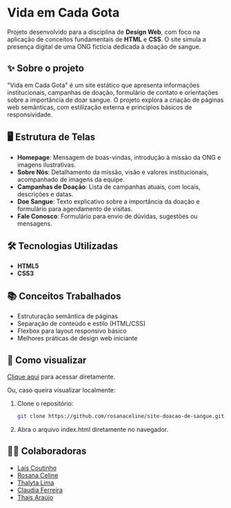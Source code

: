 # Vida em Cada Gota

Projeto desenvolvido para a disciplina de **Design Web**, com foco na aplicação de conceitos fundamentais de **HTML** e **CSS**. O site simula a presença digital de uma ONG fictícia dedicada à doação de sangue.

## ✨ Sobre o projeto

"Vida em Cada Gota" é um site estático que apresenta informações institucionais, campanhas de doação, formulário de contato e orientações sobre a importância de doar sangue. O projeto explora a criação de páginas web semânticas, com estilização externa e princípios básicos de responsividade.

## 🖥️ Estrutura de Telas

- **Homepage**: Mensagem de boas-vindas, introdução à missão da ONG e imagens ilustrativas.
- **Sobre Nós**: Detalhamento da missão, visão e valores institucionais, acompanhado de imagens da equipe.
- **Campanhas de Doação**: Lista de campanhas atuais, com locais, descrições e datas.
- **Doe Sangue**: Texto explicativo sobre a importância da doação e formulário para agendamento de visitas.
- **Fale Conosco**: Formulário para envio de dúvidas, sugestões ou mensagens.

## 🛠️ Tecnologias Utilizadas

- **HTML5**
- **CSS3**

## 📚 Conceitos Trabalhados

- Estruturação semântica de páginas
- Separação de conteúdo e estilo (HTML/CSS)
- Flexbox para layout responsivo básico
- Melhores práticas de design web iniciante

## 🚀 Como visualizar

[Clique aqui](https://rosanaceline.github.io/Site-Doacao-de-Sangue/) para acessar diretamente. 

Ou, caso queira visualizar localmente:

1. Clone o repositório:
   ```bash
   git clone https://github.com/rosanaceline/site-doacao-de-sangue.git
2. Abra o arquivo index.html diretamente no navegador.

## 👩‍💻 Colaboradoras

- [Laís Coutinho](https://github.com/laiscoutinho)  
- [Rosana Celine](https://github.com/RosanaCeline)  
- [Thalyta Lima](https://github.com/thalytalima211)  
- [Claudia Ferreira](https://github.com/SEU-USUARIO)
- [Thais Araújo](https://github.com/SEU-USUARIO) 

